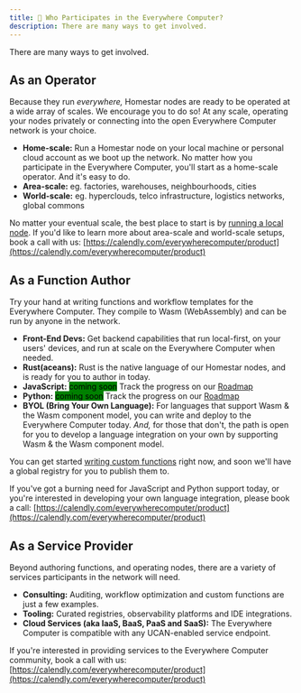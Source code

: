 ```yaml
---
title: 🤝 Who Participates in the Everywhere Computer?
description: There are many ways to get involved.
---
```


There are many ways to get involved.

## As an Operator

Because they run _everywhere,_ Homestar nodes are ready to be operated at a wide array of scales. We encourage you to do so! At any scale, operating your nodes privately or connecting into the open Everywhere Computer network is your choice.

* **Home-scale:** Run a Homestar node on your local machine or personal cloud account as we boot up the network. No matter how you participate in the Everywhere Computer, you'll start as a home-scale operator. And it's easy to do.
* **Area-scale:** eg. factories, warehouses, neighbourhoods, cities
* **World-scale:** eg. hyperclouds, telco infrastructure, logistics networks, global commons

No matter your eventual scale, the best place to start is by [running a local node](getting-started/setup-your-local-node). If you'd like to learn more about area-scale and world-scale setups, book a call with us: [https://calendly.com/everywherecomputer/product](https://calendly.com/everywherecomputer/product)

## As a Function Author

Try your hand at writing functions and workflow templates for the Everywhere Computer. They compile to Wasm (WebAssembly) and can be run by anyone in the network.

* **Front-End Devs:** Get backend capabilities that run local-first, on your users' devices, and run at scale on the Everywhere Computer when needed.
* **Rust(aceans):** Rust is the native language of our Homestar nodes, and is ready for you to author in today.
* **JavaScript:**  <mark style="background-color:green;">coming soon</mark> Track the progress on our [Roadmap](https://github.com/orgs/everywhere-computer/projects/1)
* **Python:**  <mark style="background-color:green;">coming soon</mark> Track the progress on our [Roadmap](https://github.com/orgs/everywhere-computer/projects/1)
* **BYOL (Bring Your Own Language):** For languages that support Wasm & the Wasm component model, you can write and deploy to the Everywhere Computer today. _And,_ for those that don't, the path is open for you to develop a language integration on your own by supporting Wasm & the Wasm component model.

You can get started [writing custom functions](getting-started/write-a-custom-function) right now, and soon we'll have a global registry for you to publish them to.

If you've got a burning need for JavaScript and Python support today, or you're interested in developing your own language integration, please book a call: [https://calendly.com/everywherecomputer/product](https://calendly.com/everywherecomputer/product)

## As a Service Provider

Beyond authoring functions, and operating nodes, there are a variety of services participants in the network will need.&#x20;

* **Consulting:** Auditing, workflow optimization and custom functions are just a few examples.
* **Tooling:** Curated registries, observability platforms and IDE integrations.
* **Cloud Services (aka IaaS, BaaS, PaaS and SaaS):**  The Everywhere Computer is compatible with any UCAN-enabled service endpoint.

If you're interested in providing services to the Everywhere Computer community, book a call with us: [https://calendly.com/everywherecomputer/product](https://calendly.com/everywherecomputer/product)